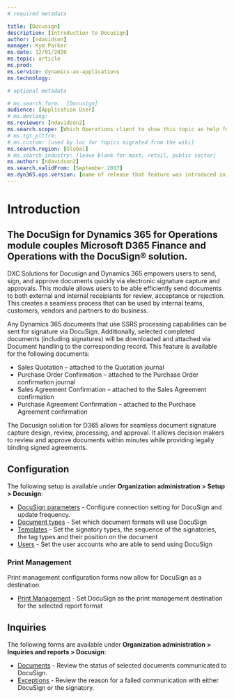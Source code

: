 ```yaml
---
# required metadata

title: [Docusign]
description: [Introduction to Docusign]
author: [ndavidson]
manager: Kym Parker
ms.date: 12/01/2020
ms.topic: article
ms.prod: 
ms.service: dynamics-ax-applications
ms.technology: 

# optional metadata

# ms.search.form:  [Docusign]
audience: [Application User]
# ms.devlang: 
ms.reviewer: [ndavidson2]
ms.search.scope: [Which Operations client to show this topic as help for, to be set by content strategist, see list here: https://microsoft.sharepoint.com/teams/DynDoc/_layouts/15/WopiFrame.aspx?sourcedoc={23419e1c-eb64-42e9-aa9b-79875b428718}&action=edit&wd=target%28Core%20Dynamics%20AX%20CP%20requirements%2Eone%7C4CC185C0%2DEFAA%2D42CD%2D94B9%2D8F2A45E7F61A%2FVersions%20list%20for%20docs%20topics%7CC14BE630%2D5151%2D49D6%2D8305%2D554B5084593C%2F%29]
# ms.tgt_pltfrm: 
# ms.custom: [used by loc for topics migrated from the wiki]
ms.search.region: [Global]
# ms.search.industry: [leave blank for most, retail, public sector]
ms.author: [ndavidson2]
ms.search.validFrom: [September 2017]
ms.dyn365.ops.version: [name of release that feature was introduced in, see list here: https://microsoft.sharepoint.com/teams/DynDoc/_layouts/15/WopiFrame.aspx?sourcedoc={23419e1c-eb64-42e9-aa9b-79875b428718}&action=edit&wd=target%28Core%20Dynamics%20AX%20CP%20requirements%2Eone%7C4CC185C0%2DEFAA%2D42CD%2D94B9%2D8F2A45E7F61A%2FVersions%20list%20for%20docs%20topics%7CC14BE630%2D5151%2D49D6%2D8305%2D554B5084593C%2F%29]
---
```


# Introduction

## The DocuSign for Dynamics 365 for Operations module couples Microsoft D365 Finance and Operations with the DocuSign® solution.

DXC Solutions for Docusign and Dynamics 365 empowers users to send, sign, and approve documents quickly via electronic signature capture and approvals. This module allows users to be able efficiently send documents to both external and internal receipiants for review, acceptance or rejection. This creates a seamless process that can be used by internal teams, customers, vendors and partners to do business.

Any Dynamics 365 documents that use SSRS processing capabilities can be sent for signature via DocuSign. Additionally, selected completed documents (including signatures) will be downloaded and attached via Document handling to the corresponding record. This feature is available for the following documents: 

- Sales Quotation – attached to the Quotation journal
- Purchase Order Confirmation – attached to the Purchase Order confirmation journal
- Sales Agreement Confirmation – attached to the Sales Agreement confirmation
- Purchase Agreement Confirmation – attached to the Purchase Agreement confirmation

The Docusign solution for D365 allows for seamless document signature capture design, review, processing, and approval. It allows decision makers to review and approve documents within minutes while providing legally binding signed agreements.  

## Configuration

The following setup is available under **Organization administration > Setup > Docusign**:
- [DocuSign parameters](SETUP/Parameters.md) - Configure connection setting for DocuSign and update frequency.
- [Document types](SETUP/Document-types.md) - Set which document formats will use DocuSign
- [Templates](SETUP/Template.md) - Set the signatory types, the sequence of the signatories, the tag types and their position on the document 
- [Users](SETUP/Users.md) - Set the user accounts who are able to send using DocuSign

### Print Management

Print management configuration forms now allow for DocuSign as a destination
- [Print Management](SETUP/Print-management.md) - Set DocuSign as the print management destination for the selected report format

## Inquiries

The following forms are available under **Organization administration > Inquiries and reports > Docusign**:
- [Documents](INQUIRIES/Documents.md) - Review the status of selected documents communicated to DocuSign.
- [Exceptions](INQUIRIES/Exception.md) - Review the reason for a failed communication with either DocuSign or the signatory.
